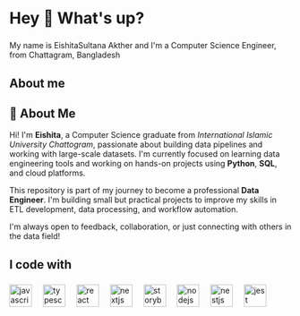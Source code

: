 <h1 align="left">Hey 👋 What's up?</h1>

###

<p align="left">My name is EishitaSultana Akther and I'm a Computer Science Engineer, from Chattagram, Bangladesh </p>

###

<h2 align="left">About me</h2>

###

<h2>👋 About Me</h2>

<p>
Hi! I'm <strong>Eishita</strong>, a Computer Science graduate from <em>International Islamic University Chattogram</em>, passionate about building data pipelines and working with large-scale datasets. I'm currently focused on learning data engineering tools and working on hands-on projects using <strong>Python</strong>, <strong>SQL</strong>, and cloud platforms.
</p>

<p>
This repository is part of my journey to become a professional <strong>Data Engineer</strong>. I'm building small but practical projects to improve my skills in ETL development, data processing, and workflow automation.
</p>

<p>
I'm always open to feedback, collaboration, or just connecting with others in the data field!
</p>


###

<h2 align="left">I code with</h2>

###

<div align="left">
  <img src="https://cdn.jsdelivr.net/gh/devicons/devicon/icons/javascript/javascript-original.svg" height="40" alt="javascript logo"  />
  <img width="12" />
  <img src="https://cdn.jsdelivr.net/gh/devicons/devicon/icons/typescript/typescript-original.svg" height="40" alt="typescript logo"  />
  <img width="12" />
  <img src="https://cdn.jsdelivr.net/gh/devicons/devicon/icons/react/react-original.svg" height="40" alt="react logo"  />
  <img width="12" />
  <img src="https://cdn.jsdelivr.net/gh/devicons/devicon/icons/nextjs/nextjs-original.svg" height="40" alt="nextjs logo"  />
  <img width="12" />
  <img src="https://cdn.jsdelivr.net/gh/devicons/devicon/icons/storybook/storybook-original.svg" height="40" alt="storybook logo"  />
  <img width="12" />
  <img src="https://cdn.jsdelivr.net/gh/devicons/devicon/icons/nodejs/nodejs-original.svg" height="40" alt="nodejs logo"  />
  <img width="12" />
  <img src="https://cdn.jsdelivr.net/gh/devicons/devicon/icons/nestjs/nestjs-original.svg" height="40" alt="nestjs logo"  />
  <img width="12" />
  <img src="https://cdn.jsdelivr.net/gh/devicons/devicon/icons/jest/jest-plain.svg" height="40" alt="jest logo"  />
</div>

###
